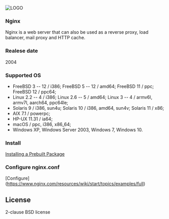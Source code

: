 ![LOGO](https://upload.wikimedia.org/wikipedia/commons/thumb/c/c5/Nginx_logo.svg/320px-Nginx_logo.svg.png)

### Nginx
Nginx is a web server that can also be used as a reverse proxy, load balancer, mail proxy and HTTP cache. 
### Realese date
2004


### Supported OS

* FreeBSD 3 -- 12 / i386; FreeBSD 5 -- 12 / amd64; FreeBSD 11 / ppc; FreeBSD 12 / ppc64;
* Linux 2.2 -- 4 / i386; Linux 2.6 -- 5 / amd64; Linux 3 -- 4 / armv6l, armv7l, aarch64, ppc64le;
* Solaris 9 / i386, sun4u; Solaris 10 / i386, amd64, sun4v; Solaris 11 / x86;
* AIX 7.1 / powerpc;
* HP-UX 11.31 / ia64;
* macOS / ppc, i386, x86_64;
* Windows XP, Windows Server 2003, Windows 7, Windows 10.


### Install


[Installing a Prebuilt Package](https://docs.nginx.com/nginx/admin-guide/installing-nginx/installing-nginx-open-source/#prebuilt_modules "Installing a Prebuilt Package")

### Configure nginx.conf
[Configure] (https://www.nginx.com/resources/wiki/start/topics/examples/full)

## License

2-clause BSD license

### 
